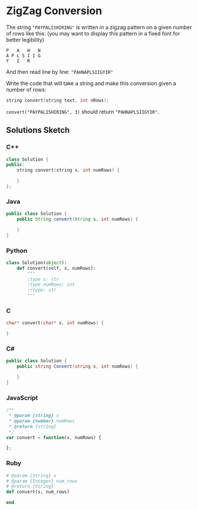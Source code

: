 # ZigZag Conversion

The string `"PAYPALISHIRING"` is written in a zigzag pattern on a given number of rows like this: (you may want to display this pattern in a fixed font for better legibility)
```
P   A   H   N
A P L S I I G
Y   I   R
```
And then read line by line: `"PAHNAPLSIIGYIR"`

Write the code that will take a string and make this conversion given a number of rows:
```C++
string convert(string text, int nRows);
```
`convert("PAYPALISHIRING", 3)` should return `"PAHNAPLSIIGYIR"`.

## Solutions Sketch

### C++
```C++
class Solution {
public:
    string convert(string s, int numRows) {

    }
};
```

### Java
```Java
public class Solution {
    public String convert(String s, int numRows) {

    }
}
```

### Python
```Python
class Solution(object):
    def convert(self, s, numRows):
        """
        :type s: str
        :type numRows: int
        :rtype: str
        """
```

### C
```C
char* convert(char* s, int numRows) {

}
```

### C#
```C#
public class Solution {
    public string Convert(string s, int numRows) {

    }
}
```

### JavaScript
```JavaScript
/**
 * @param {string} s
 * @param {number} numRows
 * @return {string}
 */
var convert = function(s, numRows) {

};
```

### Ruby
```Ruby
# @param {String} s
# @param {Integer} num_rows
# @return {String}
def convert(s, num_rows)

end
```